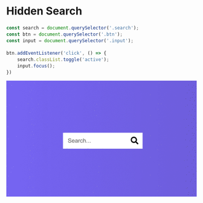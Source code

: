 # Hidden Search

```javascript
const search = document.querySelector('.search');
const btn = document.querySelector('.btn');
const input = document.querySelector('.input');

btn.addEventListener('click', () => {
    search.classList.toggle('active');
    input.focus();
})
```

          
<img src='https://github.com/MityaKimchanskii/HTML_CSS_JavaScript/blob/main/4%20-%20hidden-search/4.gif' title='Video Walkthrough' width='' alt='Video Walkthrough' />


 
    


